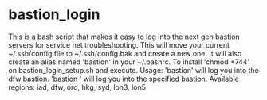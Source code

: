 # bastion_login
This is a bash script that makes it easy to log into the next gen bastion servers for service net troubleshooting.
This will move your current ~/.ssh/config file to ~/.ssh/config.bak and create a new one. It will also create an alias named 'bastion' in your ~/.bashrc. 
To install 'chmod +744' on bastion_login_setup.sh and execute. 
Usage: 
'bastion' will log you into the dfw bastion. 
'bastion <region>' will log you into the specified bastion. 
Available regions: 
iad, dfw, ord, hkg, syd, lon3, lon5

